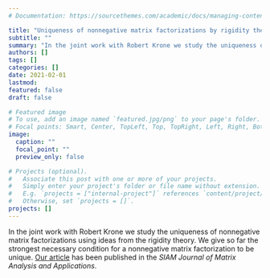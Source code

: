 ```yaml
---
# Documentation: https://sourcethemes.com/academic/docs/managing-content/

title: "Uniqueness of nonnegative matrix factorizations by rigidity theory"
subtitle: ""
summary: "In the joint work with Robert Krone we study the uniqueness of nonnegative matrix factorizations using ideas from the rigidity theory. We give so far the strongest necessary condition for a nonnegative matrix factorization to be unique. [Our article](https://epubs.siam.org/doi/abs/10.1137/19M1279472) has been published in the *SIAM Journal of Matrix Analysis and Applications*."
authors: []
tags: []
categories: []
date: 2021-02-01
lastmod:
featured: false
draft: false

# Featured image
# To use, add an image named `featured.jpg/png` to your page's folder.
# Focal points: Smart, Center, TopLeft, Top, TopRight, Left, Right, BottomLeft, Bottom, BottomRight.
image:
  caption: ""
  focal_point: ""
  preview_only: false

# Projects (optional).
#   Associate this post with one or more of your projects.
#   Simply enter your project's folder or file name without extension.
#   E.g. `projects = ["internal-project"]` references `content/project/deep-learning/index.md`.
#   Otherwise, set `projects = []`.
projects: []
---
```


In the joint work with Robert Krone we study the uniqueness of nonnegative matrix factorizations using ideas from the rigidity theory. We give so far the strongest necessary condition for a nonnegative matrix factorization to be unique. [Our article](https://epubs.siam.org/doi/abs/10.1137/19M1279472) has been published in the *SIAM Journal of Matrix Analysis and Applications*.